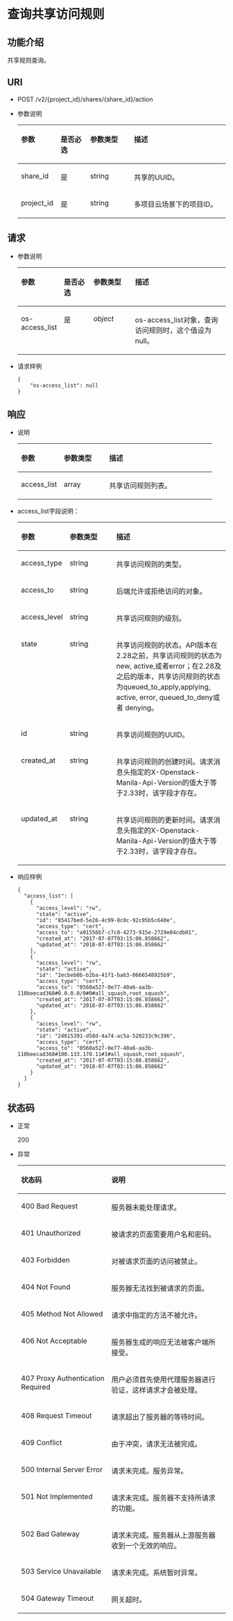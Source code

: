 # 查询共享访问规则<a name="ZH-CN_TOPIC_0076922217"></a>

## 功能介绍<a name="zh-cn_topic_0064390800_section52161898"></a>

共享规则查询。

## URI<a name="zh-cn_topic_0064390800_section66803900"></a>

-   POST /v2/\{project\_id\}/shares/\{share\_id\}/action
-   参数说明

    <a name="zh-cn_topic_0064390800_table18958859"></a>
    <table><thead align="left"><tr id="zh-cn_topic_0064390800_row60235282"><th class="cellrowborder" valign="top" width="18.98%" id="mcps1.1.5.1.1"><p id="p17124101410431"><a name="p17124101410431"></a><a name="p17124101410431"></a>参数</p>
    </th>
    <th class="cellrowborder" valign="top" width="14.24%" id="mcps1.1.5.1.2"><p id="p1612415146430"><a name="p1612415146430"></a><a name="p1612415146430"></a>是否必选</p>
    </th>
    <th class="cellrowborder" valign="top" width="21.029999999999998%" id="mcps1.1.5.1.3"><p id="p312416148432"><a name="p312416148432"></a><a name="p312416148432"></a>参数类型</p>
    </th>
    <th class="cellrowborder" valign="top" width="45.75%" id="mcps1.1.5.1.4"><p id="p3124181464318"><a name="p3124181464318"></a><a name="p3124181464318"></a>描述</p>
    </th>
    </tr>
    </thead>
    <tbody><tr id="zh-cn_topic_0064390800_row16100147"><td class="cellrowborder" valign="top" width="18.98%" headers="mcps1.1.5.1.1 "><p id="zh-cn_topic_0064390800_p4396617416120"><a name="zh-cn_topic_0064390800_p4396617416120"></a><a name="zh-cn_topic_0064390800_p4396617416120"></a>share_id</p>
    </td>
    <td class="cellrowborder" valign="top" width="14.24%" headers="mcps1.1.5.1.2 "><p id="zh-cn_topic_0064390800_p1876374117415"><a name="zh-cn_topic_0064390800_p1876374117415"></a><a name="zh-cn_topic_0064390800_p1876374117415"></a>是</p>
    </td>
    <td class="cellrowborder" valign="top" width="21.029999999999998%" headers="mcps1.1.5.1.3 "><p id="zh-cn_topic_0064390800_p57928918105317"><a name="zh-cn_topic_0064390800_p57928918105317"></a><a name="zh-cn_topic_0064390800_p57928918105317"></a>string</p>
    </td>
    <td class="cellrowborder" valign="top" width="45.75%" headers="mcps1.1.5.1.4 "><p id="zh-cn_topic_0064390800_p54127761174035"><a name="zh-cn_topic_0064390800_p54127761174035"></a><a name="zh-cn_topic_0064390800_p54127761174035"></a><span>共享的UUID。</span></p>
    </td>
    </tr>
    <tr id="zh-cn_topic_0064390800_row24726637"><td class="cellrowborder" valign="top" width="18.98%" headers="mcps1.1.5.1.1 "><p id="zh-cn_topic_0064390800_p484083916120"><a name="zh-cn_topic_0064390800_p484083916120"></a><a name="zh-cn_topic_0064390800_p484083916120"></a>project_id</p>
    </td>
    <td class="cellrowborder" valign="top" width="14.24%" headers="mcps1.1.5.1.2 "><p id="zh-cn_topic_0064390800_p5566826517415"><a name="zh-cn_topic_0064390800_p5566826517415"></a><a name="zh-cn_topic_0064390800_p5566826517415"></a>是</p>
    </td>
    <td class="cellrowborder" valign="top" width="21.029999999999998%" headers="mcps1.1.5.1.3 "><p id="zh-cn_topic_0064390800_p61730770105317"><a name="zh-cn_topic_0064390800_p61730770105317"></a><a name="zh-cn_topic_0064390800_p61730770105317"></a>string</p>
    </td>
    <td class="cellrowborder" valign="top" width="45.75%" headers="mcps1.1.5.1.4 "><p id="zh-cn_topic_0064390800_p59246763174035"><a name="zh-cn_topic_0064390800_p59246763174035"></a><a name="zh-cn_topic_0064390800_p59246763174035"></a>多项目云场景下的项目ID。</p>
    </td>
    </tr>
    </tbody>
    </table>


## 请求<a name="zh-cn_topic_0064390800_section64364196"></a>

-   参数说明

    <a name="zh-cn_topic_0064390800_table42069424"></a>
    <table><thead align="left"><tr id="zh-cn_topic_0064390800_row20618333"><th class="cellrowborder" valign="top" width="19.040000000000003%" id="mcps1.1.5.1.1"><p id="p33061732167"><a name="p33061732167"></a><a name="p33061732167"></a>参数</p>
    </th>
    <th class="cellrowborder" valign="top" width="14.469999999999999%" id="mcps1.1.5.1.2"><p id="p73062315163"><a name="p73062315163"></a><a name="p73062315163"></a>是否必选</p>
    </th>
    <th class="cellrowborder" valign="top" width="20.3%" id="mcps1.1.5.1.3"><p id="p1532112318161"><a name="p1532112318161"></a><a name="p1532112318161"></a>参数类型</p>
    </th>
    <th class="cellrowborder" valign="top" width="46.19%" id="mcps1.1.5.1.4"><p id="p3321937166"><a name="p3321937166"></a><a name="p3321937166"></a>描述</p>
    </th>
    </tr>
    </thead>
    <tbody><tr id="zh-cn_topic_0064390800_row35228531"><td class="cellrowborder" valign="top" width="19.040000000000003%" headers="mcps1.1.5.1.1 "><p id="zh-cn_topic_0064390800_p34938791"><a name="zh-cn_topic_0064390800_p34938791"></a><a name="zh-cn_topic_0064390800_p34938791"></a>os-access_list</p>
    </td>
    <td class="cellrowborder" valign="top" width="14.469999999999999%" headers="mcps1.1.5.1.2 "><p id="zh-cn_topic_0064390800_p59012536172923"><a name="zh-cn_topic_0064390800_p59012536172923"></a><a name="zh-cn_topic_0064390800_p59012536172923"></a>是</p>
    </td>
    <td class="cellrowborder" valign="top" width="20.3%" headers="mcps1.1.5.1.3 "><p id="zh-cn_topic_0064390800_p40392146172924"><a name="zh-cn_topic_0064390800_p40392146172924"></a><a name="zh-cn_topic_0064390800_p40392146172924"></a><em id="zh-cn_topic_0064390800_i27301159174111"><a name="zh-cn_topic_0064390800_i27301159174111"></a><a name="zh-cn_topic_0064390800_i27301159174111"></a>object</em></p>
    </td>
    <td class="cellrowborder" valign="top" width="46.19%" headers="mcps1.1.5.1.4 "><p id="zh-cn_topic_0064390800_p18961705"><a name="zh-cn_topic_0064390800_p18961705"></a><a name="zh-cn_topic_0064390800_p18961705"></a>os-access_list对象，查询访问规则时，这个值设为null。</p>
    </td>
    </tr>
    </tbody>
    </table>

-   请求样例

    ```
    {
        "os-access_list": null
    }
    ```


## 响应<a name="zh-cn_topic_0064390800_section42406858"></a>

-   说明

    <a name="zh-cn_topic_0064390800_table42930000"></a>
    <table><thead align="left"><tr id="zh-cn_topic_0064390800_row2515205"><th class="cellrowborder" valign="top" width="21.990000000000002%" id="mcps1.1.4.1.1"><p id="p058798111616"><a name="p058798111616"></a><a name="p058798111616"></a>参数</p>
    </th>
    <th class="cellrowborder" valign="top" width="23.26%" id="mcps1.1.4.1.2"><p id="p1658711841614"><a name="p1658711841614"></a><a name="p1658711841614"></a>参数类型</p>
    </th>
    <th class="cellrowborder" valign="top" width="54.75%" id="mcps1.1.4.1.3"><p id="p158718131612"><a name="p158718131612"></a><a name="p158718131612"></a>描述</p>
    </th>
    </tr>
    </thead>
    <tbody><tr id="zh-cn_topic_0064390800_row53959953"><td class="cellrowborder" valign="top" width="21.990000000000002%" headers="mcps1.1.4.1.1 "><p id="zh-cn_topic_0064390800_p8680100"><a name="zh-cn_topic_0064390800_p8680100"></a><a name="zh-cn_topic_0064390800_p8680100"></a>access_list</p>
    </td>
    <td class="cellrowborder" valign="top" width="23.26%" headers="mcps1.1.4.1.2 "><p id="zh-cn_topic_0064390800_p30380279173323"><a name="zh-cn_topic_0064390800_p30380279173323"></a><a name="zh-cn_topic_0064390800_p30380279173323"></a>array</p>
    </td>
    <td class="cellrowborder" valign="top" width="54.75%" headers="mcps1.1.4.1.3 "><p id="zh-cn_topic_0064390800_p20069106"><a name="zh-cn_topic_0064390800_p20069106"></a><a name="zh-cn_topic_0064390800_p20069106"></a>共享访问规则列表。</p>
    </td>
    </tr>
    </tbody>
    </table>

-   access\_list字段说明：

    <a name="zh-cn_topic_0064390800_table14984857"></a>
    <table><thead align="left"><tr id="zh-cn_topic_0064390800_row44671593"><th class="cellrowborder" valign="top" width="22.220000000000002%" id="mcps1.1.4.1.1"><p id="p1750921011618"><a name="p1750921011618"></a><a name="p1750921011618"></a>参数</p>
    </th>
    <th class="cellrowborder" valign="top" width="22.98%" id="mcps1.1.4.1.2"><p id="p25091610181610"><a name="p25091610181610"></a><a name="p25091610181610"></a>参数类型</p>
    </th>
    <th class="cellrowborder" valign="top" width="54.800000000000004%" id="mcps1.1.4.1.3"><p id="p17509111001611"><a name="p17509111001611"></a><a name="p17509111001611"></a>描述</p>
    </th>
    </tr>
    </thead>
    <tbody><tr id="zh-cn_topic_0064390800_row20756449"><td class="cellrowborder" valign="top" width="22.220000000000002%" headers="mcps1.1.4.1.1 "><p id="zh-cn_topic_0064390800_p6007749116628"><a name="zh-cn_topic_0064390800_p6007749116628"></a><a name="zh-cn_topic_0064390800_p6007749116628"></a>access_type</p>
    </td>
    <td class="cellrowborder" valign="top" width="22.98%" headers="mcps1.1.4.1.2 "><p id="zh-cn_topic_0064390800_p3443863716628"><a name="zh-cn_topic_0064390800_p3443863716628"></a><a name="zh-cn_topic_0064390800_p3443863716628"></a>string</p>
    </td>
    <td class="cellrowborder" valign="top" width="54.800000000000004%" headers="mcps1.1.4.1.3 "><p id="zh-cn_topic_0064390800_p50574324174235"><a name="zh-cn_topic_0064390800_p50574324174235"></a><a name="zh-cn_topic_0064390800_p50574324174235"></a>共享访问规则的类型。</p>
    </td>
    </tr>
    <tr id="zh-cn_topic_0064390800_row51759670"><td class="cellrowborder" valign="top" width="22.220000000000002%" headers="mcps1.1.4.1.1 "><p id="zh-cn_topic_0064390800_p2912889816628"><a name="zh-cn_topic_0064390800_p2912889816628"></a><a name="zh-cn_topic_0064390800_p2912889816628"></a>access_to</p>
    </td>
    <td class="cellrowborder" valign="top" width="22.98%" headers="mcps1.1.4.1.2 "><p id="zh-cn_topic_0064390800_p1063057416628"><a name="zh-cn_topic_0064390800_p1063057416628"></a><a name="zh-cn_topic_0064390800_p1063057416628"></a>string</p>
    </td>
    <td class="cellrowborder" valign="top" width="54.800000000000004%" headers="mcps1.1.4.1.3 "><p id="zh-cn_topic_0064390800_p64354493174257"><a name="zh-cn_topic_0064390800_p64354493174257"></a><a name="zh-cn_topic_0064390800_p64354493174257"></a>后端允许或拒绝访问的对象。</p>
    </td>
    </tr>
    <tr id="zh-cn_topic_0064390800_row61813935"><td class="cellrowborder" valign="top" width="22.220000000000002%" headers="mcps1.1.4.1.1 "><p id="zh-cn_topic_0064390800_p445371116628"><a name="zh-cn_topic_0064390800_p445371116628"></a><a name="zh-cn_topic_0064390800_p445371116628"></a>access_level</p>
    </td>
    <td class="cellrowborder" valign="top" width="22.98%" headers="mcps1.1.4.1.2 "><p id="zh-cn_topic_0064390800_p2520627716628"><a name="zh-cn_topic_0064390800_p2520627716628"></a><a name="zh-cn_topic_0064390800_p2520627716628"></a>string</p>
    </td>
    <td class="cellrowborder" valign="top" width="54.800000000000004%" headers="mcps1.1.4.1.3 "><p id="zh-cn_topic_0064390800_p35171839174235"><a name="zh-cn_topic_0064390800_p35171839174235"></a><a name="zh-cn_topic_0064390800_p35171839174235"></a>共享访问规则的级别。</p>
    </td>
    </tr>
    <tr id="zh-cn_topic_0064390800_row34965068"><td class="cellrowborder" valign="top" width="22.220000000000002%" headers="mcps1.1.4.1.1 "><p id="zh-cn_topic_0064390800_p3808196116628"><a name="zh-cn_topic_0064390800_p3808196116628"></a><a name="zh-cn_topic_0064390800_p3808196116628"></a>state</p>
    </td>
    <td class="cellrowborder" valign="top" width="22.98%" headers="mcps1.1.4.1.2 "><p id="zh-cn_topic_0064390800_p6473998916628"><a name="zh-cn_topic_0064390800_p6473998916628"></a><a name="zh-cn_topic_0064390800_p6473998916628"></a>string</p>
    </td>
    <td class="cellrowborder" valign="top" width="54.800000000000004%" headers="mcps1.1.4.1.3 "><p id="p121105177474"><a name="p121105177474"></a><a name="p121105177474"></a>共享访问规则的状态。API版本在2.28之前，共享访问规则的状态为new, active,或者error；在2.28及之后的版本，共享访问规则的状态为queued_to_apply,applying, active, error, queued_to_deny或者 denying。</p>
    </td>
    </tr>
    <tr id="zh-cn_topic_0064390800_row28798367"><td class="cellrowborder" valign="top" width="22.220000000000002%" headers="mcps1.1.4.1.1 "><p id="zh-cn_topic_0064390800_p211614816628"><a name="zh-cn_topic_0064390800_p211614816628"></a><a name="zh-cn_topic_0064390800_p211614816628"></a>id</p>
    </td>
    <td class="cellrowborder" valign="top" width="22.98%" headers="mcps1.1.4.1.2 "><p id="zh-cn_topic_0064390800_p3719028016628"><a name="zh-cn_topic_0064390800_p3719028016628"></a><a name="zh-cn_topic_0064390800_p3719028016628"></a>string</p>
    </td>
    <td class="cellrowborder" valign="top" width="54.800000000000004%" headers="mcps1.1.4.1.3 "><p id="zh-cn_topic_0064390800_p59701882174235"><a name="zh-cn_topic_0064390800_p59701882174235"></a><a name="zh-cn_topic_0064390800_p59701882174235"></a>共享访问规则的UUID。</p>
    </td>
    </tr>
    <tr id="row10514105216457"><td class="cellrowborder" valign="top" width="22.220000000000002%" headers="mcps1.1.4.1.1 "><p id="p10201155134810"><a name="p10201155134810"></a><a name="p10201155134810"></a>created_at</p>
    </td>
    <td class="cellrowborder" valign="top" width="22.98%" headers="mcps1.1.4.1.2 "><p id="p5201165514816"><a name="p5201165514816"></a><a name="p5201165514816"></a>string</p>
    </td>
    <td class="cellrowborder" valign="top" width="54.800000000000004%" headers="mcps1.1.4.1.3 "><p id="p72011155134814"><a name="p72011155134814"></a><a name="p72011155134814"></a>共享访问规则的创建时间。请求消息头指定的X-Openstack-Manila-Api-Version的值大于等于2.33时，该字段才存在<span>。</span></p>
    </td>
    </tr>
    <tr id="row8182165515455"><td class="cellrowborder" valign="top" width="22.220000000000002%" headers="mcps1.1.4.1.1 "><p id="p8201185584818"><a name="p8201185584818"></a><a name="p8201185584818"></a>updated_at</p>
    </td>
    <td class="cellrowborder" valign="top" width="22.98%" headers="mcps1.1.4.1.2 "><p id="p1520115553482"><a name="p1520115553482"></a><a name="p1520115553482"></a>string</p>
    </td>
    <td class="cellrowborder" valign="top" width="54.800000000000004%" headers="mcps1.1.4.1.3 "><p id="p1720135512481"><a name="p1720135512481"></a><a name="p1720135512481"></a>共享访问规则的更新时间。请求消息头指定的X-Openstack-Manila-Api-Version的值大于等于2.33时，该字段才存在。</p>
    </td>
    </tr>
    </tbody>
    </table>


-   响应样例

    ```
    {
      "access_list": [
        {
          "access_level": "rw",
          "state": "active",
          "id": "85417bed-5e26-4c99-8c0c-92c95b5c640e",
          "access_type": "cert",
          "access_to": "a91556b7-c7c8-4273-915e-2729e04cdb01",
          "created_at": "2017-07-07T03:15:06.858662",
          "updated_at": "2018-07-07T03:15:06.858662"
        },
        {
          "access_level": "rw",
          "state": "active",
          "id": "2ecbeb0b-b2ba-41f1-ba63-0666548925b9",
          "access_type": "cert",
          "access_to": "0560a527-0e77-40a6-aa3b-110beecad368#0.0.0.0/0#0#all_squash,root_squash",
          "created_at": "2017-07-07T03:15:06.858662",
          "updated_at": "2018-07-07T03:15:06.858662"
        },
        {
          "access_level": "rw",
          "state": "active",
          "id": "24615391-d58d-4a74-ac5a-520233c9c396",
          "access_type": "cert",
          "access_to": "0560a527-0e77-40a6-aa3b-110beecad368#100.133.170.11#1#all_squash,root_squash",
          "created_at": "2017-07-07T03:15:06.858662",
          "updated_at": "2018-07-07T03:15:06.858662"
        }
      ]
    }
    ```


## 状态码<a name="zh-cn_topic_0064390800_section46117407"></a>

-   正常

    200

-   异常

    <a name="zh-cn_topic_0064390800_table41753265"></a>
    <table><thead align="left"><tr id="zh-cn_topic_0064390800_row43144677"><th class="cellrowborder" valign="top" width="43.43%" id="mcps1.1.3.1.1"><p id="zh-cn_topic_0064390800_p5057967"><a name="zh-cn_topic_0064390800_p5057967"></a><a name="zh-cn_topic_0064390800_p5057967"></a>状态码</p>
    </th>
    <th class="cellrowborder" valign="top" width="56.57%" id="mcps1.1.3.1.2"><p id="zh-cn_topic_0064390800_p7042173"><a name="zh-cn_topic_0064390800_p7042173"></a><a name="zh-cn_topic_0064390800_p7042173"></a>说明</p>
    </th>
    </tr>
    </thead>
    <tbody><tr id="zh-cn_topic_0064390800_row33545144"><td class="cellrowborder" valign="top" width="43.43%" headers="mcps1.1.3.1.1 "><p id="zh-cn_topic_0064390800_p32802119"><a name="zh-cn_topic_0064390800_p32802119"></a><a name="zh-cn_topic_0064390800_p32802119"></a>400 Bad Request</p>
    </td>
    <td class="cellrowborder" valign="top" width="56.57%" headers="mcps1.1.3.1.2 "><p id="zh-cn_topic_0064390800_p39725971"><a name="zh-cn_topic_0064390800_p39725971"></a><a name="zh-cn_topic_0064390800_p39725971"></a>服务器未能处理请求。</p>
    </td>
    </tr>
    <tr id="zh-cn_topic_0064390800_row21989419"><td class="cellrowborder" valign="top" width="43.43%" headers="mcps1.1.3.1.1 "><p id="zh-cn_topic_0064390800_p36312476"><a name="zh-cn_topic_0064390800_p36312476"></a><a name="zh-cn_topic_0064390800_p36312476"></a>401 Unauthorized</p>
    </td>
    <td class="cellrowborder" valign="top" width="56.57%" headers="mcps1.1.3.1.2 "><p id="zh-cn_topic_0064390800_p55629438"><a name="zh-cn_topic_0064390800_p55629438"></a><a name="zh-cn_topic_0064390800_p55629438"></a>被请求的页面需要用户名和密码。</p>
    </td>
    </tr>
    <tr id="zh-cn_topic_0064390800_row30902896"><td class="cellrowborder" valign="top" width="43.43%" headers="mcps1.1.3.1.1 "><p id="zh-cn_topic_0064390800_p20106686"><a name="zh-cn_topic_0064390800_p20106686"></a><a name="zh-cn_topic_0064390800_p20106686"></a>403 Forbidden</p>
    </td>
    <td class="cellrowborder" valign="top" width="56.57%" headers="mcps1.1.3.1.2 "><p id="zh-cn_topic_0064390800_p18028880"><a name="zh-cn_topic_0064390800_p18028880"></a><a name="zh-cn_topic_0064390800_p18028880"></a>对被请求页面的访问被禁止。</p>
    </td>
    </tr>
    <tr id="zh-cn_topic_0064390800_row28042199"><td class="cellrowborder" valign="top" width="43.43%" headers="mcps1.1.3.1.1 "><p id="zh-cn_topic_0064390800_p56825610"><a name="zh-cn_topic_0064390800_p56825610"></a><a name="zh-cn_topic_0064390800_p56825610"></a>404 Not Found</p>
    </td>
    <td class="cellrowborder" valign="top" width="56.57%" headers="mcps1.1.3.1.2 "><p id="zh-cn_topic_0064390800_p39471735"><a name="zh-cn_topic_0064390800_p39471735"></a><a name="zh-cn_topic_0064390800_p39471735"></a>服务器无法找到被请求的页面。</p>
    </td>
    </tr>
    <tr id="zh-cn_topic_0064390800_row19701298"><td class="cellrowborder" valign="top" width="43.43%" headers="mcps1.1.3.1.1 "><p id="zh-cn_topic_0064390800_p52301286"><a name="zh-cn_topic_0064390800_p52301286"></a><a name="zh-cn_topic_0064390800_p52301286"></a>405 Method Not Allowed</p>
    </td>
    <td class="cellrowborder" valign="top" width="56.57%" headers="mcps1.1.3.1.2 "><p id="zh-cn_topic_0064390800_p8545767"><a name="zh-cn_topic_0064390800_p8545767"></a><a name="zh-cn_topic_0064390800_p8545767"></a>请求中指定的方法不被允许。</p>
    </td>
    </tr>
    <tr id="zh-cn_topic_0064390800_row9803039"><td class="cellrowborder" valign="top" width="43.43%" headers="mcps1.1.3.1.1 "><p id="zh-cn_topic_0064390800_p55848701"><a name="zh-cn_topic_0064390800_p55848701"></a><a name="zh-cn_topic_0064390800_p55848701"></a>406 Not Acceptable</p>
    </td>
    <td class="cellrowborder" valign="top" width="56.57%" headers="mcps1.1.3.1.2 "><p id="zh-cn_topic_0064390800_p27450972"><a name="zh-cn_topic_0064390800_p27450972"></a><a name="zh-cn_topic_0064390800_p27450972"></a>服务器生成的响应无法被客户端所接受。</p>
    </td>
    </tr>
    <tr id="zh-cn_topic_0064390800_row45732164"><td class="cellrowborder" valign="top" width="43.43%" headers="mcps1.1.3.1.1 "><p id="zh-cn_topic_0064390800_p13317766"><a name="zh-cn_topic_0064390800_p13317766"></a><a name="zh-cn_topic_0064390800_p13317766"></a>407 Proxy Authentication Required</p>
    </td>
    <td class="cellrowborder" valign="top" width="56.57%" headers="mcps1.1.3.1.2 "><p id="zh-cn_topic_0064390800_p4997277"><a name="zh-cn_topic_0064390800_p4997277"></a><a name="zh-cn_topic_0064390800_p4997277"></a>用户必须首先使用代理服务器进行验证，这样请求才会被处理。</p>
    </td>
    </tr>
    <tr id="zh-cn_topic_0064390800_row44975500"><td class="cellrowborder" valign="top" width="43.43%" headers="mcps1.1.3.1.1 "><p id="zh-cn_topic_0064390800_p19136893"><a name="zh-cn_topic_0064390800_p19136893"></a><a name="zh-cn_topic_0064390800_p19136893"></a>408 Request Timeout</p>
    </td>
    <td class="cellrowborder" valign="top" width="56.57%" headers="mcps1.1.3.1.2 "><p id="zh-cn_topic_0064390800_p6584502"><a name="zh-cn_topic_0064390800_p6584502"></a><a name="zh-cn_topic_0064390800_p6584502"></a>请求超出了服务器的等待时间。</p>
    </td>
    </tr>
    <tr id="zh-cn_topic_0064390800_row59260526"><td class="cellrowborder" valign="top" width="43.43%" headers="mcps1.1.3.1.1 "><p id="zh-cn_topic_0064390800_p35373287"><a name="zh-cn_topic_0064390800_p35373287"></a><a name="zh-cn_topic_0064390800_p35373287"></a>409 Conflict</p>
    </td>
    <td class="cellrowborder" valign="top" width="56.57%" headers="mcps1.1.3.1.2 "><p id="zh-cn_topic_0064390800_p46663997"><a name="zh-cn_topic_0064390800_p46663997"></a><a name="zh-cn_topic_0064390800_p46663997"></a>由于冲突，请求无法被完成。</p>
    </td>
    </tr>
    <tr id="zh-cn_topic_0064390800_row17322790"><td class="cellrowborder" valign="top" width="43.43%" headers="mcps1.1.3.1.1 "><p id="zh-cn_topic_0064390800_p60968721"><a name="zh-cn_topic_0064390800_p60968721"></a><a name="zh-cn_topic_0064390800_p60968721"></a>500 Internal Server Error</p>
    </td>
    <td class="cellrowborder" valign="top" width="56.57%" headers="mcps1.1.3.1.2 "><p id="zh-cn_topic_0064390800_p39519373"><a name="zh-cn_topic_0064390800_p39519373"></a><a name="zh-cn_topic_0064390800_p39519373"></a>请求未完成。服务异常。</p>
    </td>
    </tr>
    <tr id="zh-cn_topic_0064390800_row20130041"><td class="cellrowborder" valign="top" width="43.43%" headers="mcps1.1.3.1.1 "><p id="zh-cn_topic_0064390800_p19920592"><a name="zh-cn_topic_0064390800_p19920592"></a><a name="zh-cn_topic_0064390800_p19920592"></a>501 Not Implemented</p>
    </td>
    <td class="cellrowborder" valign="top" width="56.57%" headers="mcps1.1.3.1.2 "><p id="zh-cn_topic_0064390800_p2955276"><a name="zh-cn_topic_0064390800_p2955276"></a><a name="zh-cn_topic_0064390800_p2955276"></a>请求未完成。服务器不支持所请求的功能。</p>
    </td>
    </tr>
    <tr id="zh-cn_topic_0064390800_row26597492"><td class="cellrowborder" valign="top" width="43.43%" headers="mcps1.1.3.1.1 "><p id="zh-cn_topic_0064390800_p6913218"><a name="zh-cn_topic_0064390800_p6913218"></a><a name="zh-cn_topic_0064390800_p6913218"></a>502 Bad Gateway</p>
    </td>
    <td class="cellrowborder" valign="top" width="56.57%" headers="mcps1.1.3.1.2 "><p id="zh-cn_topic_0064390800_p23099752"><a name="zh-cn_topic_0064390800_p23099752"></a><a name="zh-cn_topic_0064390800_p23099752"></a>请求未完成。服务器从上游服务器收到一个无效的响应。</p>
    </td>
    </tr>
    <tr id="zh-cn_topic_0064390800_row6571180"><td class="cellrowborder" valign="top" width="43.43%" headers="mcps1.1.3.1.1 "><p id="zh-cn_topic_0064390800_p62503562"><a name="zh-cn_topic_0064390800_p62503562"></a><a name="zh-cn_topic_0064390800_p62503562"></a>503 Service Unavailable</p>
    </td>
    <td class="cellrowborder" valign="top" width="56.57%" headers="mcps1.1.3.1.2 "><p id="zh-cn_topic_0064390800_p29623765"><a name="zh-cn_topic_0064390800_p29623765"></a><a name="zh-cn_topic_0064390800_p29623765"></a>请求未完成。系统暂时异常。</p>
    </td>
    </tr>
    <tr id="zh-cn_topic_0064390800_row65287294"><td class="cellrowborder" valign="top" width="43.43%" headers="mcps1.1.3.1.1 "><p id="zh-cn_topic_0064390800_p53779479"><a name="zh-cn_topic_0064390800_p53779479"></a><a name="zh-cn_topic_0064390800_p53779479"></a>504 Gateway Timeout</p>
    </td>
    <td class="cellrowborder" valign="top" width="56.57%" headers="mcps1.1.3.1.2 "><p id="zh-cn_topic_0064390800_p61170512"><a name="zh-cn_topic_0064390800_p61170512"></a><a name="zh-cn_topic_0064390800_p61170512"></a>网关超时。</p>
    </td>
    </tr>
    </tbody>
    </table>


